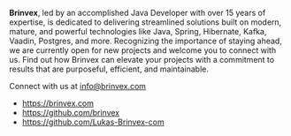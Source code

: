 **Brinvex**, led by an accomplished Java Developer with over 15 years of expertise, is dedicated to delivering streamlined solutions built on modern, mature, and powerful technologies like Java, Spring, Hibernate, Kafka, Vaadin, Postgres, and more. Recognizing the importance of staying ahead, we are currently open for new projects and welcome you to connect with us. Find out how Brinvex can elevate your projects with a commitment to results that are purposeful, efficient, and maintainable.

Connect with us at info@brinvex.com

* https://brinvex.com
* https://github.com/brinvex
* https://github.com/Lukas-Brinvex-com
